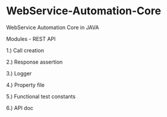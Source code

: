 # WebService-Automation-Core
WebService Automation Core in JAVA

Modules - REST API

1.) Call creation

2.) Response assertion

3.) Logger

4.) Property file

5.) Functional test constants

6.) API doc


